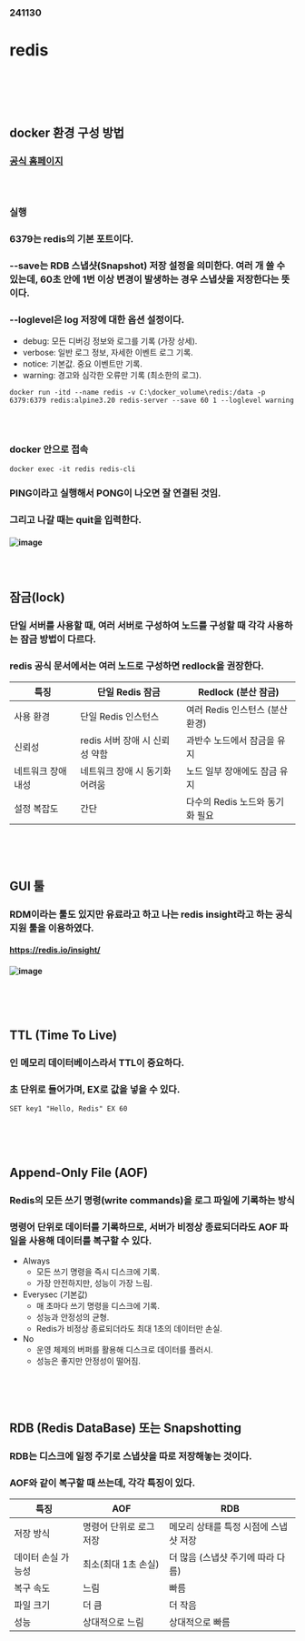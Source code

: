 ### 241130
# redis
### <br/><br/><br/>

## docker 환경 구성 방법
### [공식 홈페이지](https://hub.docker.com/_/redis)
### <br/>

### 실행
### 6379는 redis의 기본 포트이다.
### --save는 RDB 스냅샷(Snapshot) 저장 설정을 의미한다. 여러 개 쓸 수 있는데, 60초 안에 1번 이상 변경이 발생하는 경우 스냅샷을 저장한다는 뜻이다.
### --loglevel은 log 저장에 대한 옵션 설정이다.
- debug: 모든 디버깅 정보와 로그를 기록 (가장 상세).
- verbose: 일반 로그 정보, 자세한 이벤트 로그 기록.
- notice: 기본값. 중요 이벤트만 기록.
- warning: 경고와 심각한 오류만 기록 (최소한의 로그).
```
docker run -itd --name redis -v C:\docker_volume\redis:/data -p 6379:6379 redis:alpine3.20 redis-server --save 60 1 --loglevel warning
```
### <br/>

### docker 안으로 접속
```
docker exec -it redis redis-cli
```
### PING이라고 실행해서 PONG이 나오면 잘 연결된 것임.
### 그리고 나갈 때는 quit을 입력한다.
#### ![image](https://github.com/user-attachments/assets/71b975f4-af02-4962-aacd-be4cd43b3e72)
### <br/>

## 잠금(lock)
### 단일 서버를 사용할 때, 여러 서버로 구성하여 노드를 구성할 때 각각 사용하는 잠금 방법이 다르다.
### redis 공식 문서에서는 여러 노드로 구성하면 redlock을 권장한다.
| 특징 | 단일 Redis 잠금 | Redlock (분산 잠금) | 
|---|---|---|
| 사용 환경 | 단일 Redis 인스턴스 | 여러 Redis 인스턴스 (분산 환경) | 
| 신뢰성 | redis 서버 장애 시 신뢰성 약함 | 과반수 노드에서 잠금을 유지 | 
| 네트워크 장애 내성 | 네트워크 장애 시 동기화 어려움 | 노드 일부 장애에도 잠금 유지 | 
| 설정 복잡도 | 간단 | 다수의 Redis 노드와 동기화 필요 | 
### <br/><br/>

## GUI 툴
### RDM이라는 툴도 있지만 유료라고 하고 나는 redis insight라고 하는 공식 지원 툴을 이용하였다.
#### https://redis.io/insight/
#### ![image](https://github.com/user-attachments/assets/0bf4f358-e8df-4384-8b3e-35a4bb413054)
### <br/><br/>

## TTL (Time To Live)
### 인 메모리 데이터베이스라서 TTL이 중요하다.
### 초 단위로 들어가며, EX로 값을 넣을 수 있다.
```
SET key1 "Hello, Redis" EX 60
```
### <br/><br/>

## Append-Only File (AOF)
### Redis의 모든 쓰기 명령(write commands)을 로그 파일에 기록하는 방식
### 명령어 단위로 데이터를 기록하므로, 서버가 비정상 종료되더라도 AOF 파일을 사용해 데이터를 복구할 수 있다.
- Always
  - 모든 쓰기 명령을 즉시 디스크에 기록.
  - 가장 안전하지만, 성능이 가장 느림.
- Everysec (기본값)
  - 매 초마다 쓰기 명령을 디스크에 기록.
  - 성능과 안정성의 균형.
  - Redis가 비정상 종료되더라도 최대 1초의 데이터만 손실.
- No
  - 운영 체제의 버퍼를 활용해 디스크로 데이터를 플러시.
  - 성능은 좋지만 안정성이 떨어짐.
### <br/><br/>

## RDB (Redis DataBase) 또는 Snapshotting
### RDB는 디스크에 일정 주기로 스냅샷을 따로 저장해놓는 것이다.
### AOF와 같이 복구할 때 쓰는데, 각각 특징이 있다.
| 특징 | AOF | RDB |
|---|---|---|
| 저장 방식 | 명령어 단위로 로그 저장 | 메모리 상태를 특정 시점에 스냅샷 저장 |
| 데이터 손실 가능성 | 최소(최대 1초 손실) | 더 많음 (스냅샷 주기에 따라 다름) |
| 복구 속도 | 느림 | 빠름 |
| 파일 크기 | 더 큼 | 더 작음 |
| 성능 | 상대적으로 느림 | 상대적으로 빠름 |
### <br/><br/>

